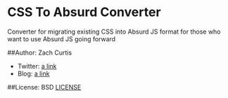 CSS To Absurd Converter
======================

Converter for migrating existing CSS into Absurd JS format for those who want to use Absurd JS going forward

##Author:
Zach Curtis
* Twitter: [a link](https://twitter.com/zachariahCurtis "@zachariahCurtis")
* Blog: [a link](http://zachariahtimothy.wordpress.com "zachariahtimothy.wordpress.com")

##License:
BSD [LICENSE](LICENSE)

